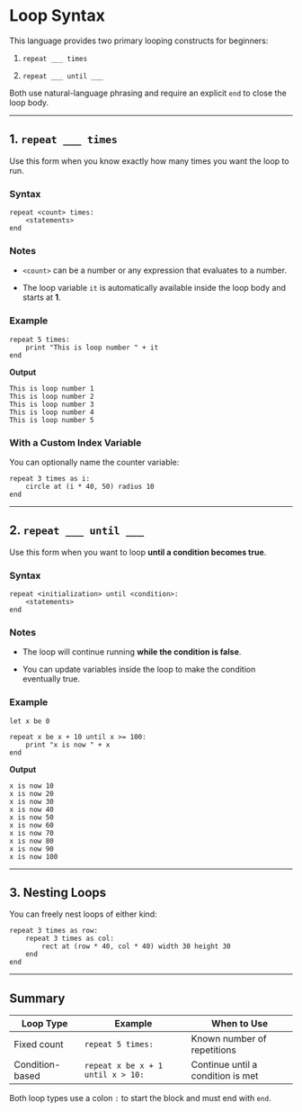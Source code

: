 # Loop Syntax

This language provides two primary looping constructs for beginners:

1. `repeat ___ times`
    
2. `repeat ___ until ___`
    

Both use natural-language phrasing and require an explicit `end` to close the loop body.

---

## 1. `repeat ___ times`

Use this form when you know exactly how many times you want the loop to run.

### **Syntax**

```
repeat <count> times:
    <statements>
end
```

### **Notes**

- `<count>` can be a number or any expression that evaluates to a number.
    
- The loop variable `it` is automatically available inside the loop body and starts at **1**.
    

### **Example**

```
repeat 5 times:
    print "This is loop number " + it
end
```

**Output**

```
This is loop number 1
This is loop number 2
This is loop number 3
This is loop number 4
This is loop number 5
```

### **With a Custom Index Variable**

You can optionally name the counter variable:

```
repeat 3 times as i:
    circle at (i * 40, 50) radius 10
end
```

---

## 2. `repeat ___ until ___`

Use this form when you want to loop **until a condition becomes true**.

### **Syntax**

```
repeat <initialization> until <condition>:
    <statements>
end
```

### **Notes**

- The loop will continue running **while the condition is false**.
    
- You can update variables inside the loop to make the condition eventually true.
    

### **Example**

```
let x be 0

repeat x be x + 10 until x >= 100:
    print "x is now " + x
end
```

**Output**

```
x is now 10
x is now 20
x is now 30
x is now 40
x is now 50
x is now 60
x is now 70
x is now 80
x is now 90
x is now 100
```

---

## 3. Nesting Loops

You can freely nest loops of either kind:

```
repeat 3 times as row:
    repeat 3 times as col:
        rect at (row * 40, col * 40) width 30 height 30
    end
end
```

---

## Summary

|Loop Type|Example|When to Use|
|---|---|---|
|Fixed count|`repeat 5 times:`|Known number of repetitions|
|Condition-based|`repeat x be x + 1 until x > 10:`|Continue until a condition is met|

Both loop types use a colon `:` to start the block and must end with `end`.